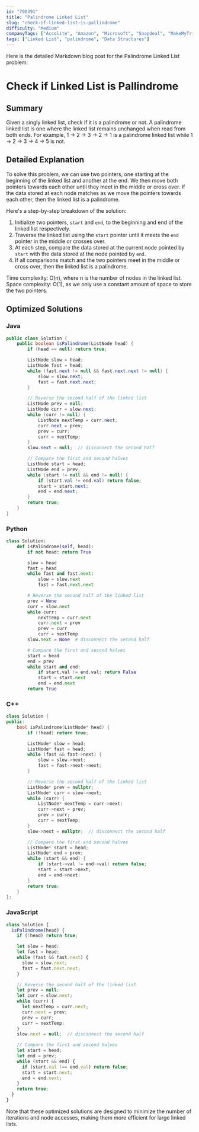 ```yaml
---
id: "700391"
title: "Palindrome Linked List"
slug: "check-if-linked-list-is-pallindrome"
difficulty: "Medium"
companyTags: ["Accolite", "Amazon", "Microsoft", "Snapdeal", "MakeMyTrip", "Adobe", "Yodlee Infotech", "KLA Tencor", "Kritikal Solutions"]
tags: ["Linked List", "palindrome", "Data Structures"]
---
```


Here is the detailed Markdown blog post for the Palindrome Linked List problem:

# Check if Linked List is Pallindrome
## Summary
Given a singly linked list, check if it is a palindrome or not. A palindrome linked list is one where the linked list remains unchanged when read from both ends. For example, 1 -> 2 -> 3 -> 2 -> 1 is a palindrome linked list while 1 -> 2 -> 3 -> 4 -> 5 is not.

## Detailed Explanation
To solve this problem, we can use two pointers, one starting at the beginning of the linked list and another at the end. We then move both pointers towards each other until they meet in the middle or cross over. If the data stored at each node matches as we move the pointers towards each other, then the linked list is a palindrome.

Here's a step-by-step breakdown of the solution:

1. Initialize two pointers, `start` and `end`, to the beginning and end of the linked list respectively.
2. Traverse the linked list using the `start` pointer until it meets the `end` pointer in the middle or crosses over.
3. At each step, compare the data stored at the current node pointed by `start` with the data stored at the node pointed by `end`.
4. If all comparisons match and the two pointers meet in the middle or cross over, then the linked list is a palindrome.

Time complexity: O(n), where n is the number of nodes in the linked list.
Space complexity: O(1), as we only use a constant amount of space to store the two pointers.

## Optimized Solutions

### Java
```java
public class Solution {
    public boolean isPalindrome(ListNode head) {
        if (head == null) return true;

        ListNode slow = head;
        ListNode fast = head;
        while (fast.next != null && fast.next.next != null) {
            slow = slow.next;
            fast = fast.next.next;
        }

        // Reverse the second half of the linked list
        ListNode prev = null;
        ListNode curr = slow.next;
        while (curr != null) {
            ListNode nextTemp = curr.next;
            curr.next = prev;
            prev = curr;
            curr = nextTemp;
        }
        slow.next = null;  // disconnect the second half

        // Compare the first and second halves
        ListNode start = head;
        ListNode end = prev;
        while (start != null && end != null) {
            if (start.val != end.val) return false;
            start = start.next;
            end = end.next;
        }
        return true;
    }
}
```

### Python
```python
class Solution:
    def isPalindrome(self, head):
        if not head: return True

        slow = head
        fast = head
        while fast and fast.next:
            slow = slow.next
            fast = fast.next.next

        # Reverse the second half of the linked list
        prev = None
        curr = slow.next
        while curr:
            nextTemp = curr.next
            curr.next = prev
            prev = curr
            curr = nextTemp
        slow.next = None  # disconnect the second half

        # Compare the first and second halves
        start = head
        end = prev
        while start and end:
            if start.val != end.val: return False
            start = start.next
            end = end.next
        return True
```

### C++
```cpp
class Solution {
public:
    bool isPalindrome(ListNode* head) {
        if (!head) return true;

        ListNode* slow = head;
        ListNode* fast = head;
        while (fast && fast->next) {
            slow = slow->next;
            fast = fast->next->next;
        }

        // Reverse the second half of the linked list
        ListNode* prev = nullptr;
        ListNode* curr = slow->next;
        while (curr) {
            ListNode* nextTemp = curr->next;
            curr->next = prev;
            prev = curr;
            curr = nextTemp;
        }
        slow->next = nullptr;  // disconnect the second half

        // Compare the first and second halves
        ListNode* start = head;
        ListNode* end = prev;
        while (start && end) {
            if (start->val != end->val) return false;
            start = start->next;
            end = end->next;
        }
        return true;
    }
};
```

### JavaScript
```javascript
class Solution {
  isPalindrome(head) {
    if (!head) return true;

    let slow = head;
    let fast = head;
    while (fast && fast.next) {
      slow = slow.next;
      fast = fast.next.next;
    }

    // Reverse the second half of the linked list
    let prev = null;
    let curr = slow.next;
    while (curr) {
      let nextTemp = curr.next;
      curr.next = prev;
      prev = curr;
      curr = nextTemp;
    }
    slow.next = null;  // disconnect the second half

    // Compare the first and second halves
    let start = head;
    let end = prev;
    while (start && end) {
      if (start.val !== end.val) return false;
      start = start.next;
      end = end.next;
    }
    return true;
  }
}
```
Note that these optimized solutions are designed to minimize the number of iterations and node accesses, making them more efficient for large linked lists.